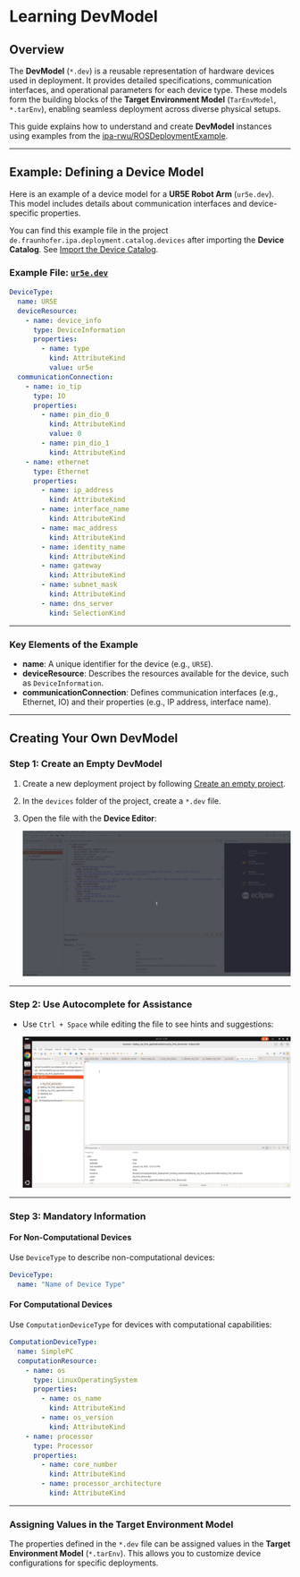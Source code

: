 # Learning DevModel

## Overview

The **DevModel** (`*.dev`) is a reusable representation of hardware devices used in deployment. It provides detailed specifications, communication interfaces, and operational parameters for each device type. These models form the building blocks of the **Target Environment Model** (`TarEnvModel`, `*.tarEnv`), enabling seamless deployment across diverse physical setups.

This guide explains how to understand and create **DevModel** instances using examples from the [ipa-rwu/ROSDeploymentExample](https://github.com/ipa-rwu/ROSDeploymentExample.git).

---

## Example: Defining a Device Model

Here is an example of a device model for a **UR5E Robot Arm** (`ur5e.dev`). This model includes details about communication interfaces and device-specific properties.

You can find this example file in the project `de.fraunhofer.ipa.deployment.catalog.devices` after importing the **Device Catalog**. See [Import the Device Catalog](Environment_setup.md#import-the-device-catalog).

### Example File: [`ur5e.dev`](https://github.com/ipa-rwu/DeploymentDeviceCatalog/blob/main/de.fraunhofer.ipa.deployment.catalog.devices/ur5e.dev)

```yaml
DeviceType:
  name: UR5E
  deviceResource:
    - name: device_info
      type: DeviceInformation
      properties:
        - name: type
          kind: AttributeKind
          value: ur5e
  communicationConnection:
    - name: io_tip
      type: IO
      properties:
        - name: pin_dio_0
          kind: AttributeKind
          value: 0
        - name: pin_dio_1
          kind: AttributeKind
    - name: ethernet
      type: Ethernet
      properties:
        - name: ip_address
          kind: AttributeKind
        - name: interface_name
          kind: AttributeKind
        - name: mac_address
          kind: AttributeKind
        - name: identity_name
          kind: AttributeKind
        - name: gateway
          kind: AttributeKind
        - name: subnet_mask
          kind: AttributeKind
        - name: dns_server
          kind: SelectionKind
```

---

### Key Elements of the Example

- **name**: A unique identifier for the device (e.g., `UR5E`).
- **deviceResource**: Describes the resources available for the device, such as `DeviceInformation`.
- **communicationConnection**: Defines communication interfaces (e.g., Ethernet, IO) and their properties (e.g., IP address, interface name).

---

## Creating Your Own DevModel

### Step 1: Create an Empty DevModel

1. Create a new deployment project by following [Create an empty project](../README.md#create-an-empty-deployment-project).
2. In the `devices` folder of the project, create a `*.dev` file.
3. Open the file with the **Device Editor**:

   ![Create Empty DevModel](images/create_empty_dev.gif)

---

### Step 2: Use Autocomplete for Assistance

- Use `Ctrl + Space` while editing the file to see hints and suggestions:

   ![Autocomplete Example](images/ctrl_space_empty_device.gif)

---

### Step 3: Mandatory Information

#### For Non-Computational Devices
Use `DeviceType` to describe non-computational devices:

```yaml
DeviceType:
  name: "Name of Device Type"
```

#### For Computational Devices
Use `ComputationDeviceType` for devices with computational capabilities:

```yaml
ComputationDeviceType:
  name: SimplePC
  computationResource:
    - name: os
      type: LinuxOperatingSystem
      properties:
        - name: os_name
          kind: AttributeKind
        - name: os_version
          kind: AttributeKind
    - name: processor
      type: Processor
      properties:
        - name: core_number
          kind: AttributeKind
        - name: processor_architecture
          kind: AttributeKind
```

---

### Assigning Values in the Target Environment Model

The properties defined in the `*.dev` file can be assigned values in the **Target Environment Model** (`*.tarEnv`). This allows you to customize device configurations for specific deployments.

